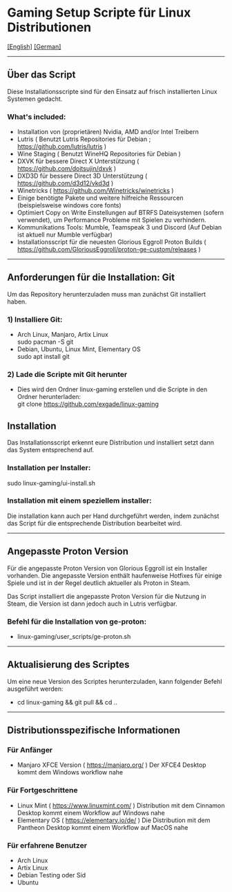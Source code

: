 # Gaming Setup Scripte für Linux Distributionen
[[English]](README.md) [[German]](README_de.md)

---

## Über das Script

Diese Installationsscripte sind für den Einsatz auf frisch installierten Linux Systemen gedacht.

### What's included:

* Installation von (proprietären) Nvidia, AMD and/or Intel Treibern
* Lutris ( Benutzt Lutris Repositories für Debian ; https://github.com/lutris/lutris )
* Wine Staging ( Benutzt WineHQ Repositories für Debian )
* DXVK für bessere Direct X Unterstützung ( https://github.com/doitsujin/dxvk )
* DXD3D für bessere Direct 3D Unterstützung ( https://github.com/d3d12/vkd3d )
* Winetricks ( https://github.com/Winetricks/winetricks )
* Einige benötigte Pakete und weitere hilfreiche Ressourcen (beispielsweise windows core fonts)
* Optimiert Copy on Write Einstellungen auf BTRFS Dateisystemen (sofern verwendet), um Performance Probleme mit Spielen zu verhindern.
* Kommunikations Tools: Mumble, Teamspeak 3 und Discord (Auf Debian ist aktuell nur Mumble verfügbar)
* Installationsscript für die neuesten Glorious Eggroll Proton Builds ( https://github.com/GloriousEggroll/proton-ge-custom/releases )

---

## Anforderungen für die Installation: Git

Um das Repository herunterzuladen muss man zunächst Git installiert haben.

### 1) Installiere Git:
* Arch Linux, Manjaro, Artix Linux  
    sudo pacman -S git
* Debian, Ubuntu, Linux Mint, Elementary OS  
    sudo apt install git

### 2) Lade die Scripte mit Git herunter
* Dies wird den Ordner linux-gaming erstellen und die Scripte in den Ordner herunterladen:  
    git clone https://github.com/exgade/linux-gaming

## Installation

Das Installationsscript erkennt eure Distribution und installiert setzt dann das System entsprechend auf.

### Installation per Installer:
sudo linux-gaming/ui-install.sh

### Installation mit einem speziellem installer:
Die installation kann auch per Hand durchgeführt werden, indem zunächst das Script für die entsprechende Distribution bearbeitet wird.

---

## Angepasste Proton Version

Für die angepasste Proton Version von Glorious Eggroll ist ein Installer vorhanden. Die angepasste Version enthält haufenweise Hotfixes für einige Spiele und ist in der Regel deutlich aktueller als Proton in Steam.

Das Script installiert die angepasste Proton Version für die Nutzung in Steam, die Version ist dann jedoch auch in Lutris verfügbar.

### Befehl für die Installation von ge-proton:
* linux-gaming/user_scripts/ge-proton.sh

---

## Aktualisierung des Scriptes

Um eine neue Version des Scriptes herunterzuladen, kann folgender Befehl ausgeführt werden:

* cd linux-gaming && git pull && cd ..

---

## Distributionsspezifische Informationen

### Für Anfänger
* Manjaro XFCE Version ( https://manjaro.org/ )
  Der XFCE4 Desktop kommt dem Windows workflow nahe

### Für Fortgeschrittene
* Linux Mint ( https://www.linuxmint.com/ )
  Distribution mit dem Cinnamon Desktop kommt einem Workflow auf Windows nahe
* Elementary OS ( https://elementary.io/de/ )
  Die Distribution mit dem Pantheon Desktop kommt einem Workflow auf MacOS nahe

### Für erfahrene Benutzer
* Arch Linux
* Artix Linux
* Debian Testing oder Sid
* Ubuntu
